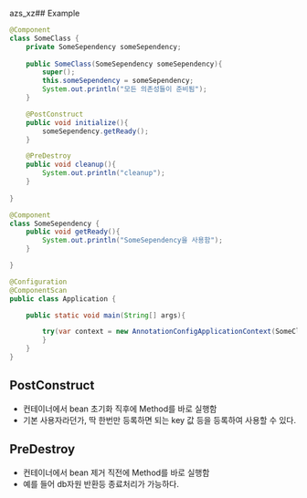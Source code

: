 azs_xz## Example
```java
@Component
class SomeClass {
	private SomeSependency someSependency;
	
	public SomeClass(SomeSependency someSependency){
		super();
		this.someSependency = someSependency;
		System.out.println("모든 의존성들이 준비됨");
	}

	@PostConstruct
	public void initialize(){
		someSependency.getReady();
	}

	@PreDestroy
	public void cleanup(){
		System.out.println("cleanup");
	}
	
}

@Component
class SomeSependency {
	public void getReady(){
		System.out.println("SomeSependency을 사용함");
	}

}

@Configuration
@ComponentScan
public class Application {

	public static void main(String[] args){

		try(var context = new AnnotationConfigApplicationContext(SomeClass.class)){
		}
	}
}
```
## PostConstruct
- 컨테이너에서 bean 초기화 직후에 Method를 바로 실행함
- 기본 사용자라던가, 딱 한번만 등록하면 되는 key 값 등을 등록하여 사용할 수 있다.
## PreDestroy
- 컨테이너에서 bean 제거 직전에 Method를 바로 실행함
- 예를 들어 db자원 반환등 종료처리가 가능하다.